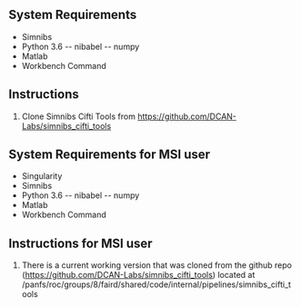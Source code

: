## System Requirements
- Simnibs 
- Python 3.6
-- nibabel 
-- numpy
- Matlab 
- Workbench Command 

## Instructions 
1. Clone Simnibs Cifti Tools from https://github.com/DCAN-Labs/simnibs_cifti_tools

## System Requirements for MSI user 
- Singularity 
- Simnibs 
- Python 3.6
-- nibabel 
-- numpy
- Matlab 
- Workbench Command 

## Instructions for MSI user  
1. There is a current working version that was cloned from the github repo (https://github.com/DCAN-Labs/simnibs_cifti_tools) located at /panfs/roc/groups/8/faird/shared/code/internal/pipelines/simnibs_cifti_tools 
